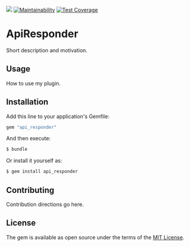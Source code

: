 ![](https://github.com/leoncruz/api-responder/actions/workflows/tests.yml/badge.svg)
[![Maintainability](https://api.codeclimate.com/v1/badges/ec2939be693459b7ce4d/maintainability)](https://codeclimate.com/github/leoncruz/api-responder/maintainability)
[![Test Coverage](https://api.codeclimate.com/v1/badges/ec2939be693459b7ce4d/test_coverage)](https://codeclimate.com/github/leoncruz/api-responder/test_coverage)

# ApiResponder
Short description and motivation.

## Usage
How to use my plugin.

## Installation
Add this line to your application's Gemfile:

```ruby
gem "api_responder"
```

And then execute:
```bash
$ bundle
```

Or install it yourself as:
```bash
$ gem install api_responder
```

## Contributing
Contribution directions go here.

## License
The gem is available as open source under the terms of the [MIT License](https://opensource.org/licenses/MIT).
